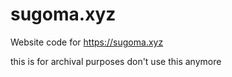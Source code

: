 # sugoma.xyz
Website code for https://sugoma.xyz

this is for archival purposes
don't use this anymore
